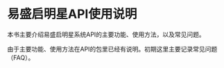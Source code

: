 易盛启明星API使用说明
=======

本书主要介绍易盛启明星系统API的主要功能、使用方法，以及常见问题。

由于主要功能、使用方法在API的包里已经有说明。初期这里主要记录常见问题（FAQ）。
